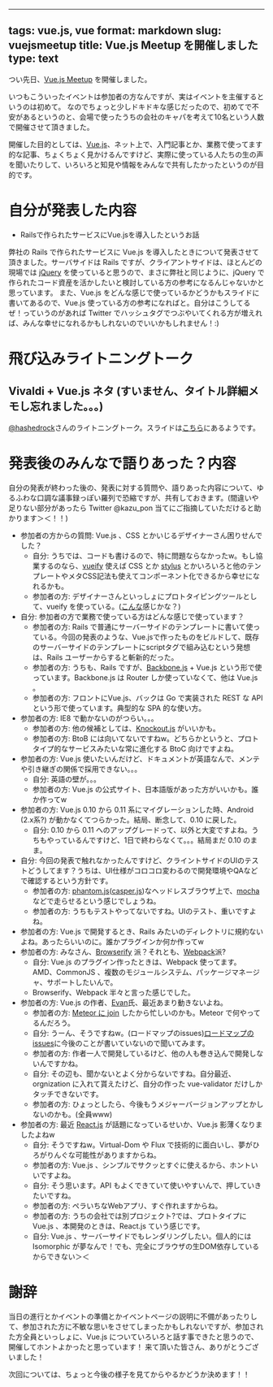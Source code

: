 ---
tags: vue.js, vue
format: markdown
slug: vuejsmeetup
title: Vue.js Meetup を開催しました
type: text
--
つい先日、[Vue.js Meetup](http://connpass.com/event/10862/) を開催しました。

いつもこういったイベントは参加者の方なんですが、実はイベントを主催するというのは初めて。
なのでちょっと少しドキドキな感じだったので、初めてで不安があるというのと、会場で使ったうちの会社のキャパを考えて10名という人数で開催させて頂きました。

開催した目的としては、[Vue.js](http://vuejs.org)、ネット上で、入門記事とか、業務で使ってます的な記事、ちょくちょく見かけるんですけど、実際に使っている人たちの生の声を聞いたりして、いろいろと知見や情報をみんなで共有したかったというのが目的です。


# 自分が発表した内容

- Railsで作られたサービスにVue.jsを導入したというお話

<script async class="speakerdeck-embed" data-id="7e2dbf9570eb4ca883e6900b7f15cc68" data-ratio="1.33333333333333" src="//speakerdeck.com/assets/embed.js"></script>

弊社の Rails で作られたサービスに Vue.js を導入したときについて発表させて頂きました。サーバサイドは Rails ですが、クライアントサイドは、ほとんどの現場では [jQuery](http://jquery.com) を使っていると思うので、まさに弊社と同じように、jQuery で作られたコード資産を活かしたいと検討している方の参考になるんじゃないかと思っています。
また、Vue.js をどんな感じで使っているかどうかもスライドに書いてあるので、Vue.js 使っている方の参考になればと。自分はこうしてるぜ！っていうのがあれば Twitter でハッシュタグでつぶやいてくれる方が増えれば、みんな幸せになれるかもしれないのでいいかもしれません！:)


# 飛び込みライトニングトーク
## Vivaldi + Vue.js ネタ (すいません、タイトル詳細メモし忘れました。。。)
[@hashedrock](https://twitter.com/hashedrock)さんのライトニングトーク。スライドは[こちら](http://hashrock.github.io/vue-mini-keynote/)にあるようです。


# 発表後のみんなで語りあった？内容

自分の発表が終わった後の、発表に対する質問や、語りあった内容について、ゆるふわな口調な議事録っぽい羅列で恐縮ですが、共有しておきます。(間違いや足りない部分があったら Twitter @kazu_pon 当てにご指摘していただけると助かります＞＜！！)

- 参加者の方からの質問: Vue.js 、CSS とかいじるデザイナーさん困りせんでした？
    - 自分: うちでは、コードも書けるので、特に問題ならなかったw。もし協業するのなら、[vueify](https://github.com/vuejs/vueify) 使えば CSS とか [stylus](http://learnboost.github.io/stylus/) とかいろいろと他のテンプレートやメタCSS記法も使えてコンポーネント化できるから幸せになれるかも。
    - 参加者の方: デザイナーさんといっしょにプロトタイピングツールとして、vueify を使っている。([こんな](http://qiita.com/tyshgc/items/bcf5cdf7e6713a91e09a)感じかな？)
- 自分: 参加者の方で業務で使っている方はどんな感じで使っています？
    - 参加者の方: Rails で普通にサーバーサイドのテンプレートに書いて使っている。今回の発表のような、Vue.jsで作ったものをビルドして、既存のサーバーサイドのテンプレートにscriptタグで組み込むという発想は、Rails ユーザーからすると斬新的だった。
    - 参加者の方: うちも、Rails ですが、[Backbone.js](http://backbonejs.org) + Vue.js という形で使っています。Backbone.js は Router しか使っていなくて、他は Vue.js 。
    - 参加者の方: フロントにVue.js、バックは Go で実装された REST な API という形で使っています。典型的な SPA 的な使い方。
- 参加者の方: IE8 で動かないのがつらい。。。
    - 参加者の方: 他の候補としては、[Knockout.js](http://knockoutjs.com) がいいかも。
    - 参加者の方: BtoB には向いてないですねw。どちらかというと、プロトタイプ的なサービスみたいな常に進化する BtoC 向けですよね。
- 参加者の方: Vue.js 使いたいんだけど、ドキュメントが英語なんで、メンテや引き継ぎの関係で採用できない。。。
    - 自分: 英語の壁が。。。
    - 参加者の方: Vue.js の公式サイト、日本語版があった方がいいかも。誰か作ってw
- 参加者の方: Vue.js 0.10 から 0.11 系にマイグレーションした時、Android (2.x系?) が動かなくてつらかった。結局、断念して、0.10 に戻した。
    - 自分: 0.10 から 0.11 へのアップグレードって、以外と大変ですよね。うちもやっているんですけど、1日で終わらなくて。。。結局まだ 0.10 のまま。
- 自分: 今回の発表で触れなかったんですけど、クライントサイドのUIのテストどうしてます？うちは、UI仕様がコロコロ変わるので開発環境やQAなどで確認するという方針です。
    - 参加者の方: [phantom.js](http://phantomjs.org)([casper.js](http://casperjs.org))なヘッドレスブラウザ上で、[mocha](http://mochajs.org) などで走らせるという感じでしょうね。
    - 参加者の方: うちもテストやってないですね。UIのテスト、重いですよね。
- 参加者の方: Vue.js で開発するとき、Rails みたいのディレクトリに規約ないよね。あったらいいのに。誰かプラグインか何か作ってw
- 参加者の方: みなさん、[Browserify](http://browserify.org) 派？それとも、[Webpack](http://webpack.github.io)派?
    - 自分: Vue.js のプラグイン作ったときは、Webpack 使ってます。AMD、CommonJS 、複数のモジュールシステム、パッケージマネージャ、サポートしたいんで。
    - Browserify、Webpack 半々と言った感じでした。
- 参加者の方: Vue.js の作者、[Evan](https://github.com/yyx990803)氏、最近あまり動きないよね。
    - 参加者の方: [Meteor に join](https://www.meteor.com/people) したから忙しいのかも。Meteor で何やってるんだろう。
    - 自分: うーん、そうですねw。(ロードマップのissues)[ロードマップのissues](https://github.com/yyx990803/vue/issues/78)に今後のことが書いていないので聞いてみます。
    - 参加者の方: 作者一人で開発しているけど、他の人も巻き込んで開発しないんですかね。
    - 自分: その辺も、聞かないとよく分からないですね。自分最近、orgnization に入れて貰えたけど、自分の作った vue-validator だけしかタッチできないです。
    - 参加者の方: ひょっとしたら、今後もうメジャーバージョンアップとかしないのかも。(全員www)
- 参加者の方: 最近 [React.js](http://facebook.github.io/react/) が話題になっているせいか、Vue.js 影薄くなりましたよねw
    - 自分: そうですねw。Virtual-Dom や Flux で技術的に面白いし、夢がひろがりんぐな可能性がありますからね。
    - 参加者の方: Vue.js 、シンプルでサクッとすぐに使えるから、ホントいいですよね。
    - 自分: そう思います。API もよくできていて使いやすいんで、押していきたいですね。
    - 参加者の方: ペラいちなWebアプリ、すぐ作れますからね。
    - 参加者の方: うちの会社では別プロジェクト?では、プロトタイプに Vue.js 、本開発のときは、React.js ていう感じです。
    - 自分: Vue.js 、サーバーサイドでもレンダリングしたい。個人的には Isomorphic が夢なんで！でも、完全にブラウザの生DOM依存しているからできない＞＜


# 謝辞
当日の進行とかイベントの準備とかイベントページの説明に不備があったりして、参加された方に不敏な思いをさせてしまったかもしれないですが、参加された方全員といっしょに、Vue.js についていろいろと話す事できたと思うので、開催してホントよかったと思っています！
来て頂いた皆さん、ありがとうございました！

次回については、ちょっと今後の様子を見てからやるかどうか決めます！！
